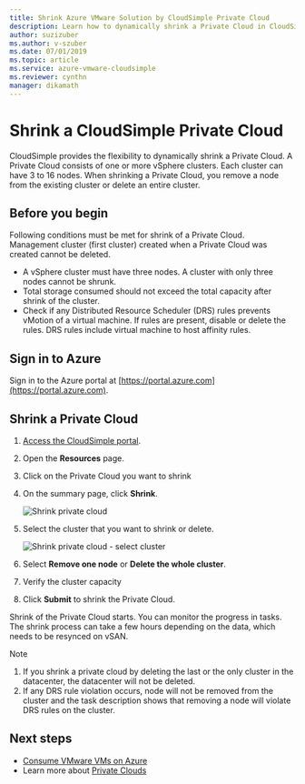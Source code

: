 ```yaml
---
title: Shrink Azure VMware Solution by CloudSimple Private Cloud
description: Learn how to dynamically shrink a Private Cloud in CloudSimple by removing a node from an existing vSphere cluster or removing an entire cluster.
author: suzizuber 
ms.author: v-szuber
ms.date: 07/01/2019 
ms.topic: article 
ms.service: azure-vmware-cloudsimple 
ms.reviewer: cynthn 
manager: dikamath 
---
```


# Shrink a CloudSimple Private Cloud

CloudSimple provides the flexibility to dynamically shrink a Private Cloud.  A Private Cloud consists of one or more vSphere clusters. Each cluster can have 3 to 16 nodes. When shrinking a Private Cloud, you remove a node from the existing cluster or delete an entire cluster. 

## Before you begin

Following conditions must be met for shrink of a Private Cloud.  Management cluster (first cluster) created when a Private Cloud was created cannot be deleted.

* A vSphere cluster must have three nodes.  A cluster with only three nodes cannot be shrunk.
* Total storage consumed should not exceed the total capacity after shrink of the cluster.
* Check if any Distributed Resource Scheduler (DRS) rules prevents vMotion of a virtual machine.  If rules are present, disable or delete the rules.  DRS rules include virtual machine to host affinity rules.

## Sign in to Azure

Sign in to the Azure portal at [https://portal.azure.com](https://portal.azure.com).

## Shrink a Private Cloud

1. [Access the CloudSimple portal](access-cloudsimple-portal.md).

2. Open the **Resources** page.

3. Click on the Private Cloud you want to shrink

4. On the summary page, click **Shrink**.

    ![Shrink private cloud](media/shrink-private-cloud.png)

5. Select the cluster that you want to shrink or delete. 

    ![Shrink private cloud - select cluster](media/shrink-private-cloud-select-cluster.png)

6. Select **Remove one node** or **Delete the whole cluster**. 

7. Verify the cluster capacity

8. Click **Submit** to shrink the Private Cloud.

Shrink of the Private Cloud starts.  You can monitor the progress in tasks.  The shrink process can take a few hours depending on the data, which needs to be resynced on vSAN.

> [!NOTE]
> 1. If you shrink a private cloud by deleting the last or the only cluster in the datacenter, the datacenter will not be deleted.
> 2. If any DRS rule violation occurs, node will not be removed from the cluster and the task description shows that removing a node will violate DRS rules on the cluster.    


## Next steps

* [Consume VMware VMs on Azure](quickstart-create-vmware-virtual-machine.md)
* Learn more about [Private Clouds](cloudsimple-private-cloud.md)
